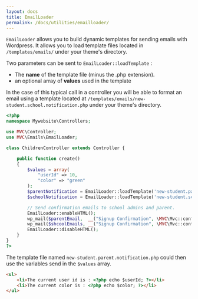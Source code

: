 ```yaml
---
layout: docs
title: EmailLoader
permalink: /docs/utilities/emailloader/
---
```


`EmailLoader` allows you to build dynamic templates for sending emails with Wordpress. It allows you to load template files located in `/templates/emails/` under your theme's directory.

Two parameters can be sent to `EmailLoader::loadTemplate` :

* The __name__ of the template file (minus the .php extension).
* an optional array of __values__ used in the template


In the case of this typical call in a controller you will be able to format an email using a template located at `/templates/emails/new-student.school.notification.php` under your theme's directory.

~~~ php
<?php
namespace Mywebsite\Controllers;

use MVC\Controller;
use MVC\Emails\EmailLoader;

class ChildrenController extends Controller {

    public function create()
    {
        $values = array(
            "userId" => 10,
            "color" => "green"
        );
        $parentNotification = EmailLoader::loadTemplate('new-student.parent.notification', $values);
        $schoolNotification = EmailLoader::loadTemplate('new-student.school.notification', $values);

        // Send confirmation emails to school admins and parent.
        EmailLoader::enableHTML();
        wp_mail($parentEmail,  __("Signup Confirmation", \MVC\Mvc::config('key')), $parentNotification, array('Reply-To' => 'no-reply@domain.com'));
        wp_mail($shcoolEmails, __("Signup Confirmation", \MVC\Mvc::config('key')), $schoolNotification, array('Reply-To' => 'no-reply@domain.com'));
        EmailLoader::disableHTML();
    }
}
?>
~~~

The template file named `new-student.parent.notification.php` could then use the variables send in the `$values` array.

~~~ html
<ul>
    <li>The current user id is : <?php echo $userId; ?></li>
    <li>The current color is : <?php echo $color; ?></li>
</ul>
~~~
